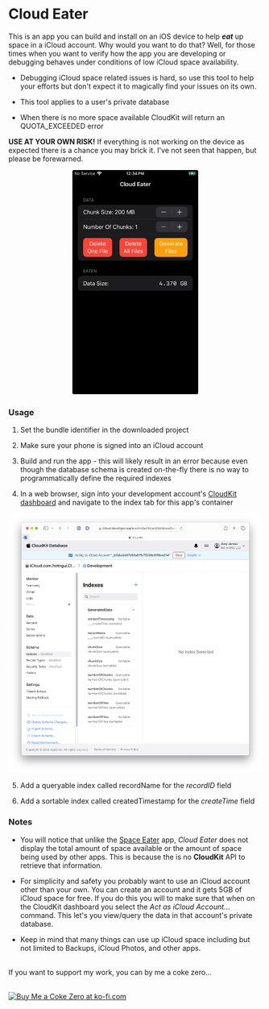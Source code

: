 # Cloud Eater

This is an app you can build and install on an iOS device to help _**eat**_ up space in a iCloud account. Why would you want to do that? Well, for those times when you want to verify how the app you are developing or debugging behaves under conditions of low iCloud space availability. 

* Debugging iCloud space related issues is hard, so use this tool to help your efforts but don't expect it to magically find your issues on its own.

* This tool applies to a user's private database

* When there is no more space available CloudKit will return an QUOTA_EXCEEDED error

**USE AT YOUR OWN RISK!**
If everything is not working on the device as expected there is a chance you may brick it. I've not seen that happen, but please be forewarned. 
<br>

<p align=center>
<img src='/Images/Screenshot1.png' width='250' border='0' alt='A screenshot of the primary screen of the app' />
</p>

### Usage

1. Set the bundle identifier in the downloaded project

2. Make sure your phone is signed into an iCloud account

3. Build and run the app - this will likely result in an error because even though the database schema is created on-the-fly there is no way to programmatically define the required indexes

4. In a web browser, sign into your development account's <a href='https://developer.apple.com/icloud/cloudkit'>CloudKit dashboard</a> and navigate to the index tab for this app's container
<p align=center>
<img src='/Images/Screenshot2.png' width='750' border='0' alt='A screenshot of the CloudKit dashboard' />
</p>

5. Add a queryable index called recordName for the _recordID_ field

6. Add a sortable index called createdTimestamp for the _createTime_ field


### Notes

* You will notice that unlike the <a href='https://github.com/hotngui/SpaceEater'>Space Eater</a> app, _Cloud Eater_ does not display the total amount of space available or the amount of space being used by other apps. This is because the is no **CloudKit** API to retrieve that information.

* For simplicity and safety you probably want to use an iCloud account other than your own. You can create an account and it gets 5GB of iCloud space for free. If you do this you will to make sure that when on the CloudKit dashboard you select the _Act as iCloud Account..._ command. This let's you view/query the data in that account's private database.

* Keep in mind that many things can use up iCloud space including but not limited to Backups, iCloud Photos, and other apps.

<br>
If you want to support my work, you can by me a coke zero... <br><br>

<a href='https://ko-fi.com/F1F4UHD6J' target='_blank'><img height='36' style='border:0px;height:36px;' src='https://storage.ko-fi.com/cdn/kofi1.png?v=3' border='0' alt='Buy Me a Coke Zero	 at ko-fi.com' /></a>

